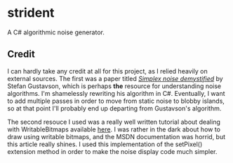 strident
========
A C# algorithmic noise generator.

Credit
------
I can hardly take any credit at all for this project, as I relied heavily on external sources. The first was a paper titled [*Simplex noise demystified*](http://webstaff.itn.liu.se/~stegu/simplexnoise/simplexnoise.pdf) by Stefan Gustavson, which is perhaps **the** resource for understanding noise algorithms. I'm shamelessly rewriting his algorithm in C#. Eventually, I want to add multiple passes in order to move from static noise to blobby islands, so at that point I'll probably end up departing from Gustavson's algorithm.

The second resouce I used was a really well written tutorial about dealing with WritableBitmaps available [here](http://www.i-programmer.info/programming/wpf-workings/527-writeablebitmap.html). I was rather in the dark about how to draw using writable bitmaps, and the MSDN documentation was horrid, but this article really shines. I used this implementation of the setPixel() extension method in order to make the noise display code much simpler.
